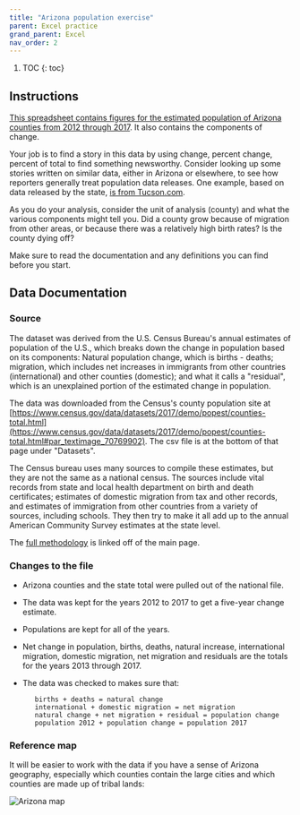 ```yaml
---
title: "Arizona population exercise"
parent: Excel practice
grand_parent: Excel
nav_order: 2
---
```


1. TOC
{: toc}


## Instructions

[This spreadsheet contains figures for the estimated population of Arizona counties from 2012 through 2017]({{site.baseurl}}/assets/data/arizona_popchange_2017.xlsx). It also contains the components of change.

Your job is to find a story in this data by using change, percent change, percent of total to find something newsworthy. Consider looking up some stories written on similar data, either in Arizona or elsewhere, to see how reporters generally treat population data releases. One example, based on data released by the state, [is from Tucson.com](https://tucson.com/news/local/where-are-arizona-s-new-residents-living-look-to-the/article_08d309ef-8faa-5c15-9ae3-7e345b49e3a0.html).

As you do your analysis, consider the unit of analysis (county) and what the various components might tell you. Did a county grow because of migration from other areas, or because there was a relatively high birth rates? Is the county dying off?

Make sure to read the documentation and any definitions you can find before you start.

## Data Documentation

### Source

The dataset was derived from the U.S. Census Bureau's annual estimates of population of the U.S., which breaks down the change in population based on its components: Natural population change, which is births - deaths; migration, which includes net increases in immigrants from other countries (international) and other counties (domestic); and what it calls a "residual", which is an unexplained portion of the estimated change in population.

The data was downloaded from the Census's county population site at [https://www.census.gov/data/datasets/2017/demo/popest/counties-total.html](https://www.census.gov/data/datasets/2017/demo/popest/counties-total.html#par_textimage_70769902). The csv file is at the bottom of that page under "Datasets".

The Census bureau uses many sources to compile these estimates, but they are not the same as a national census. The sources include vital records from state and local health department on birth and death certificates; estimates of domestic migration from tax and other records, and estimates of immigration from other countries from a variety of sources, including schools. They then try to make it all add up to the annual American Community Survey estimates at the state level.

The [full methodology](https://www2.census.gov/programs-surveys/popest/technical-documentation/methodology/2010-2017/2017-natstcopr-meth.pdf?#) is linked off of the main page.

### Changes to the file

* Arizona counties and the state total were pulled out of the national file.

* The data was kept for the years 2012 to 2017 to get a five-year change estimate.

* Populations are kept for all of the years.

* Net change in population, births, deaths, natural increase, international migration, domestic migration, net migration and residuals are the totals for the years 2013 through 2017.

* The data was checked to makes sure that:

         births + deaths = natural change
         international + domestic migration = net migration
         natural change + net migration + residual = population change
         population 2012 + population change = population 2017


### Reference map

It will be easier to work with the data if you have a sense of Arizona geography, especially which counties contain the large cities and which counties are made up of tribal lands:

![Arizona map]({{site.baseurl}}/assets/images/01-azstatemap.png)
